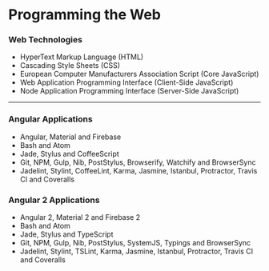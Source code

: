 # Programming the Web

### Web Technologies
* HyperText Markup Language (HTML)
* Cascading Style Sheets (CSS)
* European Computer Manufacturers Association Script (Core JavaScript)
* Web Application Programming Interface (Client-Side JavaScript)
* Node Application Programming Interface (Server-Side JavaScript)

***

### Angular Applications
* Angular, Material and Firebase
* Bash and Atom
* Jade, Stylus and CoffeeScript
* Git, NPM, Gulp, Nib, PostStylus, Browserify, Watchify and BrowserSync
* Jadelint, Stylint, CoffeeLint, Karma, Jasmine, Istanbul, Protractor, Travis CI and Coveralls

### Angular 2 Applications
* Angular 2, Material 2 and Firebase 2
* Bash and Atom
* Jade, Stylus and TypeScript
* Git, NPM, Gulp, Nib, PostStylus, SystemJS, Typings and BrowserSync
* Jadelint, Stylint, TSLint, Karma, Jasmine, Istanbul, Protractor, Travis CI and Coveralls
